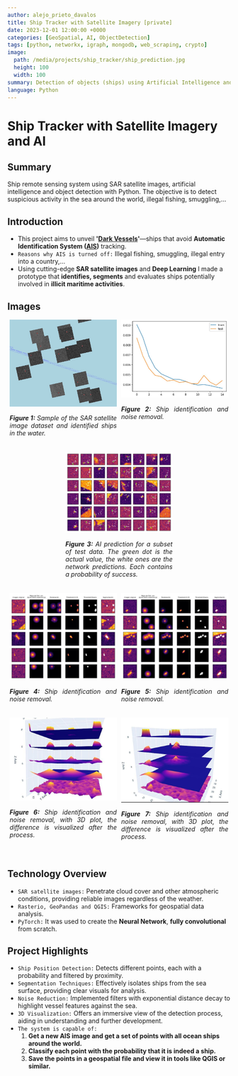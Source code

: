 ```yaml
---
author: alejo_prieto_davalos
title: Ship Tracker with Satellite Imagery [private]
date: 2023-12-01 12:00:00 +0000
categories: [GeoSpatial, AI, ObjectDetection]
tags: [python, networkx, igraph, mongodb, web_scraping, crypto]
image:
  path: /media/projects/ship_tracker/ship_prediction.jpg
  height: 100
  width: 100
summary: Detection of objects (ships) using Artificial Intelligence and Satellite Images with Python.
language: Python
---
```


# Ship Tracker with Satellite Imagery and AI
## Summary
Ship remote sensing system using SAR satellite images, artificial intelligence and object detection with Python. The objective is to detect suspicious activity in the sea around the world, illegal fishing, smuggling,...


## Introduction
- This project aims to unveil **'[Dark Vessels](https://globalfishingwatch.org/research-project-dark-vessels/)'**—ships that avoid **Automatic Identification System ([AIS](https://globalfishingwatch.org/faqs/what-is-ais/))** tracking.
- `Reasons why AIS is turned off:` Illegal fishing, smuggling, illegal entry into a country,...
- Using cutting-edge **SAR satellite images** and **Deep Learning** I made a prototype that **identifies, segments** and evaluates ships potentially involved in **illicit maritime activities**.


## Images

<div style="display: flex; flex-wrap: wrap; justify-content: space-around;">
  
  <!-- SHIPS IN WATER -->
  <div style="flex-basis: 48%; max-width: 300px; margin-bottom: 20px; text-align: justify;">
    <img src="/media/projects/ship_tracker/ships_in_water.jpg" alt="Ships in the water" style="max-width: 300px; width: 100%; height: auto;">
    <p style="width: 100%; max-width: 300px;"><em><b>Figure 1:</b> Sample of the SAR satellite image dataset and identified ships in the water.</em></p>
  </div>

  <!-- TRAIN LOSS -->
  <div style="flex-basis: 48%; max-width: 300px; margin-bottom: 20px; text-align: justify;">
    <img src="/media/projects/ship_tracker/ship_tracker_train_loss.jpg" alt="Detector Train Loss" style="max-width: 300px; width: 100%; height: auto;">
    <p style="width: 100%; max-width: 300px;"><em><b>Figure 2:</b> Ship identification and noise removal.</em></p>
  </div>

  <!-- PREDICTION -->
  <div style="flex-basis: 48%; max-width: 300px; margin-bottom: 20px; text-align: justify;">
    <img src="/media/projects/ship_tracker/ship_prediction.jpg" alt="Detector Prediction" style="max-width: 300px; width: 100%; height: auto;">
    <p style="width: 100%; max-width: 300px;"><em><b>Figure 3:</b> AI prediction for a subset of test data. The green dot is the actual value, the white ones are the network predictions. Each contains a probability of success.</em></p>
  </div>

</div>


<div style="display: flex; flex-wrap: wrap; justify-content: space-around;">

  <!-- SEGMENTATION -->
  <div style="flex-basis: 48%; max-width: 300px; margin-bottom: 20px; text-align: justify;">
    <img src="/media/projects/ship_tracker/ship_segmentation_1.jpg" alt="Ship Segmentation" style="max-width: 300px; width: 100%; height: auto;">
    <p style="width: 100%; max-width: 300px;"><em><b>Figure 4:</b> Ship identification and noise removal.</em></p>
  </div>

  <div style="flex-basis: 48%; max-width: 300px; margin-bottom: 20px; text-align: justify;">
    <img src="/media/projects/ship_tracker/ship_segmentation_2.jpg" alt="Ship Segmentation" style="max-width: 300px; width: 100%; height: auto;">
    <p style="width: 100%; max-width: 300px;"><em><b>Figure 5:</b> Ship identification and noise removal.</em></p>
  </div>


  <!-- SEGMENTATION 3D -->
  <div style="flex-basis: 48%; max-width: 300px; margin-bottom: 20px; text-align: justify;">
    <img src="/media/projects/ship_tracker/ship_segmentation_3d_1.jpg" alt="Ship Segmentation with 3D Plot" style="max-width: 300px; width: 100%; height: auto;">
    <p style="width: 100%; max-width: 300px;"><em><b>Figure 6:</b> Ship identification and noise removal, with 3D plot, the difference is visualized after the process.</em></p>
  </div>

  <div style="flex-basis: 48%; max-width: 300px; margin-bottom: 20px; text-align: justify;">
      <img src="/media/projects/ship_tracker/ship_segmentation_3d_2.jpg" alt="Ship Segmentation with 3D Plot" style="max-width: 300px; width: 100%; height: auto;">
      <p style="width: 100%; max-width: 300px;"><em><b>Figure 7:</b> Ship identification and noise removal, with 3D plot, the difference is visualized after the process.</em></p>
  </div>

</div>



## Technology Overview
- `SAR satellite images:` Penetrate cloud cover and other atmospheric conditions, providing reliable images regardless of the weather.
- `Rasterio, GeoPandas and QGIS:` Frameworks for geospatial data analysis.
- `PyTorch:` It was used to create the **Neural Network**, **fully convolutional** from scratch.


## Project Highlights
- `Ship Position Detection:` Detects different points, each with a probability and filtered by proximity.
- `Segmentation Techniques:` Effectively isolates ships from the sea surface, providing clear visuals for analysis.
- `Noise Reduction:` Implemented filters with exponential distance decay to highlight vessel features against the sea.
- `3D Visualization:` Offers an immersive view of the detection process, aiding in understanding and further development.
- `The system is capable of:`
    1. **Get a new AIS image and get a set of points with all ocean ships around the world.**
    2. **Classify each point with the probability that it is indeed a ship.**
    3. **Save the points in a geospatial file and view it in tools like QGIS or similar.**

